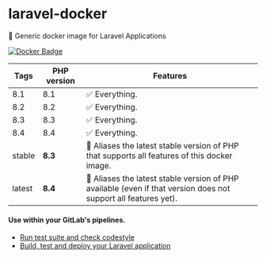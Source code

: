 # laravel-docker

🐳 Generic docker image for Laravel Applications

[![Docker Badge](https://img.shields.io/docker/pulls/lorisleiva/laravel-docker)](https://hub.docker.com/r/lorisleiva/laravel-docker/)

| Tags   | PHP version | Features                                                                                                        |
|--------|-------------|-----------------------------------------------------------------------------------------------------------------|
| 8.1    | 8.1         | ✅ Everything.                                                                                                   |
| 8.2    | 8.2         | ✅ Everything.                                                                                                   |
| 8.3    | 8.3         | ✅ Everything.                                                                                                   |
| 8.4    | 8.4         | ✅ Everything.                                                                                                   |
| stable | **8.3**     | 🔗 Aliases the latest stable version of PHP that supports all features of this docker image.                    |
| latest | **8.4**     | 🔗 Aliases the latest stable version of PHP available (even if that version does not support all features yet). |

#### Use within your GitLab's pipelines.

- [Run test suite and check codestyle](http://lorisleiva.com/using-gitlabs-pipeline-with-laravel/)
- [Build, test and deploy your Laravel application](http://lorisleiva.com/laravel-deployment-using-gitlab-pipelines/)
